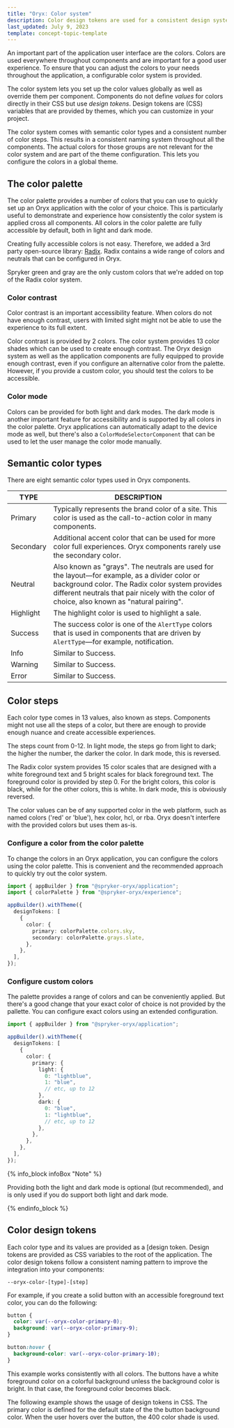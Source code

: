 ```yaml
---
title: "Oryx: Color system"
description: Color design tokens are used for a consistent design system through the components in Oryx applications
last_updated: July 9, 2023
template: concept-topic-template
---
```


An important part of the application user interface are the colors. Colors are used everywhere throughout components and are important for a good user experience. To ensure that you can adjust the colors to your needs throughout the application, a configurable color system is provided.

The color system lets you set up the color values globally as well as override them per component. Components do not define _values_ for colors directly in their CSS but use _design tokens_. Design tokens are (CSS) variables that are provided by themes, which you can customize in your project.

The color system comes with semantic color types and a consistent number of color steps. This results in a consistent naming system throughout all the components. The actual colors for those groups are not relevant for the color system and are part of the theme configuration. This lets you configure the colors in a global theme.

## The color palette

The color palette provides a number of colors that you can use to quickly set up an Oryx application with the color of your choice. This is particularly useful to demonstrate and experience how consistently the color system is applied cross all components. All colors in the color palette are fully accessible by default, both in light and dark mode.

Creating fully accessible colors is not easy. Therefore, we added a 3rd party open-source library: [Radix](https://www.radix-ui.com/docs/colors/palette-composition/scales). Radix contains a wide range of colors and neutrals that can be configured in Oryx.

Spryker green and gray are the only custom colors that we're added on top of the Radix color system.

### Color contrast

Color contrast is an important accessibility feature. When colors do not have enough contrast, users with limited sight might not be able to use the experience to its full extent.

Color contrast is provided by 2 colors. The color system provides 13 color shades which can be used to create enough contrast. The Oryx design system as well as the application components are fully equipped to provide enough contrast, even if you configure an alternative color from the palette. However, if you provide a custom color, you should test the colors to be accessible.

### Color mode

Colors can be provided for both light and dark modes. The dark mode is another important feature for accessibility and is supported by all colors in the color palette. Oryx applications can automatically adapt to the device mode as well, but there's also a `ColorModeSelectorComponent` that can be used to let the user manage the color mode manually.

## Semantic color types

There are eight semantic color types used in Oryx components.

| TYPE      | DESCRIPTION                                                                                                                                                                                                                                     |
| --------- | ----------------------------------------------------------------------------------------------------------------------------------------------------------------------------------------------------------------------------------------------- |
| Primary   | Typically represents the brand color of a site. This color is used as the call-to-action color in many components.                                                                                                                              |
| Secondary | Additional accent color that can be used for more color full experiences. Oryx components rarely use the secondary color.                                                                                                                       |
| Neutral   | Also known as "grays". The neutrals are used for the layout—for example, as a divider color or background color. The Radix color system provides different neutrals that pair nicely with the color of choice, also known as "natural pairing". |
| Highlight | The highlight color is used to highlight a sale.                                                                                                                                                                                                |
| Success   | The success color is one of the `AlertType` colors that is used in components that are driven by `AlertType`—for example, notification.                                                                                                                |
| Info      | Similar to Success.                                                                                                                                                                                                                             |
| Warning   | Similar to Success.                                                                                                                                                                                                                             |
| Error     | Similar to Success.                                                                                                                                                                                                                             |

## Color steps

Each color type comes in 13 values, also known as steps. Components might not use all the steps of a color, but there are enough to provide enough nuance and create accessible experiences.

The steps count from 0-12. In light mode, the steps go from light to dark; the higher the number, the darker the color. In dark mode, this is reversed.

The Radix color system provides 15 color scales that are designed with a white foreground text and 5 bright scales for black foreground text. The foreground color is provided by step 0. For the bright colors, this color is black, while for the other colors, this is white. In dark mode, this is obviously reversed.

The color values can be of any supported color in the web platform, such as named colors ('red' or 'blue'), hex color, hcl, or rba. Oryx doesn't interfere with the provided colors but uses them as-is.


### Configure a color from the color palette

To change the colors in an Oryx application, you can configure the colors using the color palette. This is convenient and the recommended approach to quickly try out the color system.

```ts
import { appBuilder } from "@spryker-oryx/application";
import { colorPalette } from "@spryker-oryx/experience";

appBuilder().withTheme({
  designTokens: [
    {
      color: {
        primary: colorPalette.colors.sky,
        secondary: colorPalette.grays.slate,
      },
    },
  ],
});
```

### Configure custom colors

The palette provides a range of colors and can be conveniently applied. But there's a good change that your exact color of choice is not provided by the pallette. You can configure exact colors using an extended configuration.

```ts
import { appBuilder } from "@spryker-oryx/application";

appBuilder().withTheme({
  designTokens: [
    {
      color: {
        primary: {
          light: {
            0: "lightblue",
            1: "blue",
            // etc, up to 12
          },
          dark: {
            0: "blue",
            1: "lightblue",
            // etc, up to 12
          },
        },
      },
    },
  ],
});
```

{% info_block infoBox "Note" %}

Providing both the light and dark mode is optional (but recommended), and is only used if you do support both light and dark mode.

{% endinfo_block %}

## Color design tokens

Each color type and its values are provided as a [design token. Design tokens are provided as CSS variables to the root of the application. The color design tokens follow a consistent naming pattern to improve the integration into your components:

`--oryx-color-[type]-[step]`

For example, if you create a solid button with an accessible foreground text color, you can do the following:

```css
button {
  color: var(--oryx-color-primary-0);
  background: var(--oryx-color-primary-9);
}

button:hover {
  background-color: var(--oryx-color-primary-10);
}
```

This example works consistently with all colors. The buttons have a white foreground color on a colorful background unless the background color is bright. In that case, the foreground color becomes black.

The following example shows the usage of design tokens in CSS. The primary color is defined for the default state of the the button background color. When the user hovers over the button, the 400 color shade is used.
